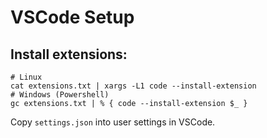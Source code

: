 # VSCode Setup

## Install extensions:

```shell
# Linux
cat extensions.txt | xargs -L1 code --install-extension
# Windows (Powershell)
gc extensions.txt | % { code --install-extension $_ }
```

Copy `settings.json` into user settings in VSCode.
